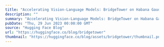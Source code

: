 ```yaml
---
title: "Accelerating Vision-Language Models: BridgeTower on Habana Gaudi2"
description: ""
summary: "Accelerating Vision-Language Models: BridgeTower on Habana Gaudi2 Update (29/08/2023): A benchmark o..."
pubDate: "Thu, 29 Jun 2023 00:00:00 GMT"
source: "Hugging Face Blog"
url: "https://huggingface.co/blog/bridgetower"
thumbnail: "https://huggingface.co/blog/assets/bridgetower/thumbnail.png"
---
```


